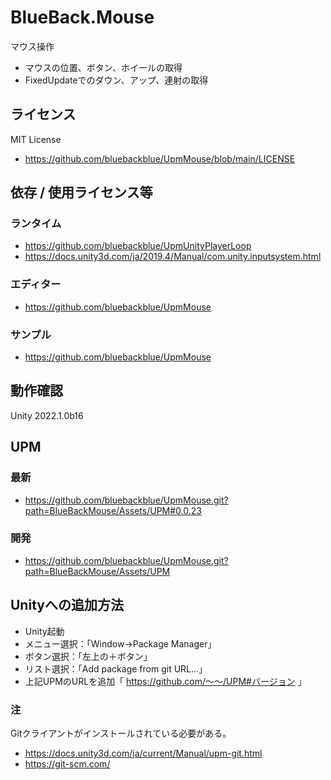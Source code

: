 # BlueBack.Mouse
マウス操作
* マウスの位置、ボタン、ホイールの取得
* FixedUpdateでのダウン、アップ、連射の取得

## ライセンス
MIT License
* https://github.com/bluebackblue/UpmMouse/blob/main/LICENSE

## 依存 / 使用ライセンス等
### ランタイム
* https://github.com/bluebackblue/UpmUnityPlayerLoop
* https://docs.unity3d.com/ja/2019.4/Manual/com.unity.inputsystem.html
### エディター
* https://github.com/bluebackblue/UpmMouse
### サンプル
* https://github.com/bluebackblue/UpmMouse

## 動作確認
Unity 2022.1.0b16

## UPM
### 最新
* https://github.com/bluebackblue/UpmMouse.git?path=BlueBackMouse/Assets/UPM#0.0.23
### 開発
* https://github.com/bluebackblue/UpmMouse.git?path=BlueBackMouse/Assets/UPM

## Unityへの追加方法
* Unity起動
* メニュー選択：「Window->Package Manager」
* ボタン選択：「左上の＋ボタン」
* リスト選択：「Add package from git URL...」
* 上記UPMのURLを追加「 https://github.com/～～/UPM#バージョン 」
### 注
Gitクライアントがインストールされている必要がある。
* https://docs.unity3d.com/ja/current/Manual/upm-git.html
* https://git-scm.com/


